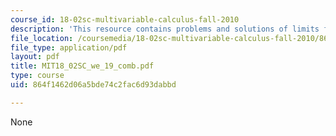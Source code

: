 ```yaml
---
course_id: 18-02sc-multivariable-calculus-fall-2010
description: 'This resource contains problems and solutions of limits for double integrals. '
file_location: /coursemedia/18-02sc-multivariable-calculus-fall-2010/864f1462d06a5bde74c2fac6d93dabbd_MIT18_02SC_we_19_comb.pdf
file_type: application/pdf
layout: pdf
title: MIT18_02SC_we_19_comb.pdf
type: course
uid: 864f1462d06a5bde74c2fac6d93dabbd

---
```

None